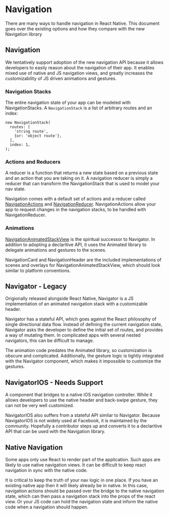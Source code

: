# Navigation

There are many ways to handle navigation in React Native. This document goes over the existing options and how they compare with the new Navigation library

## Navigation
We tentatively support adoption of the new navigation API because it allows developers to easily reason about the navigation of their app. It enables mixed use of native and JS navigation views, and greatly increases the customizability of JS driven animations and gestures.

### Navigation Stacks
The entire navigation state of your app can be modeled with NavigationStacks. A `NavigationStack` is a list of arbitrary routes and an index:

```
new NavigationStack(
  routes: [
    'string route',
    {or: 'object route'},
  ],
  index: 1,
);
```

### Actions and Reducers
A reducer is a function that returns a new state based on a previous state and an action that you are taking on it. A navigation reducer is simply a reducer that can transform the NavigationStack that is used to model your nav state.

Navigation comes with a default set of actions and a reducer called [NavigationActions](Reducer_Actions.md) and [NavigationReducer](Reducer_Actions.md). NavigationActions allow your app to request changes in the navigation stacks, to be handled with NavigationReducer.

### Animations
[NavigationAnimatedStackView](AnimatedStackView.md) is the spiritual successor to Navigator. In addition to adopting a declaritive API, it uses the Animated library to delegate animations and gestures to the scenes. 

NavigationCard and NavigationHeader are the included implementations of scenes and overlays for NavigationAnimatedStackView, which should look similar to platform conventions.

## Navigator - Legacy
Origionally released alongside React Native, Navigator is a JS implementation of an animated navigation stack with a customizable header. 

Navigator has a stateful API, which goes against the React philosophy of single directional data flow. Instead of defining the current navigation state, Navigator asks the developer to define the initial set of routes, and provides a way of mutating them. In complicated apps with several nested navigators, this can be difficult to manage.

The animation code predates the Animated library, so customization is obscure and complicated. Additionally, the gesture logic is tightly integrated with the Navigator component, which makes it impossible to customize the gestures. 

## NavigatorIOS - Needs Support
A component that bridges to a native iOS navigation controller. While it allows developers to use the native header and back-swipe gesture, they can not be very well customized.

NavigatorIOS also suffers from a stateful API similar to Navigator. Because NavigatorIOS is not widely used at Facebook, it is maintained by the community. Hopefully a contributor steps up and converts it to a declaritive API that can be used with the Navigation library.  

## Native Navigation
Some apps only use React to render part of the application. Such apps are likely to use native navigation views. It can be difficult to keep react navigation in sync with the native code.

It is critical to keep the truth of your nav logic in one place. If you have an existing native app then it will likely already be in native. In this case, navigation actions should be passed over the bridge to the native navigation state, which can then pass a navigation stack into the props of the react view. Or your JS code can hold the navigation state and inform the native code when a navigation should happen.
